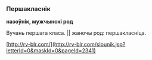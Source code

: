 ### Першакласнік
**назоўнік, мужчынскі род**

Вучань першага класа. || жаночы род: першакласніца.

<a rel="author">[http://rv-blr.com/](http://rv-blr.com/slounik.jsp?letterId=0&maskId=0&pageId=2341)</a>
